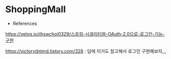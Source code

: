 # ShoppingMall

* References

https://velog.io/@swchoi0329/스프링-시큐리티와-OAuth-2.0으로-로그인-기능-구현

https://victorydntmd.tistory.com/328 : 담에 이거도 참고해서 로그인 구현해보자,,,

